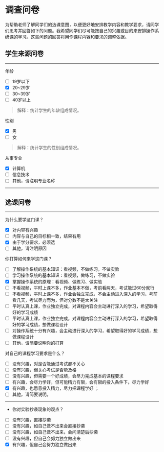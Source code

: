 # 调查问卷

为帮助老师了解同学们的选课意图，以便更好地安排教学内容和教学要求，请同学们思考并回答如下的问题。我希望同学们尽可能按自己的兴趣或目的来安排操作系统课的学习。这些问题的回答将用作课程内容和要求的调整依据。

## 学生来源问卷

---

年龄
- [ ] 19岁以下
- [x] 20~29岁
- [ ] 30~39岁
- [ ] 40岁以上

> 解释：统计学生的年龄组成情况。

性别
- [x] 男
- [ ] 女

> 解释：统计学生的性别组成情况。


从事专业
- [x] 计算机
- [ ] 信息技术
- [ ] 其他，请注明专业名称

> 

---

## 选课问卷

---

为什么要学这门课？
- [x] 对内容有兴趣
- [ ] 内容与自己的目标相一致，结果有用
- [x] 由于学分要求，必须选
- [ ] 其他，请注明原因

> 

你打算如何来学这门课？
- [ ] 了解操作系统的基本知识：看视频，不做练习，不做实验
- [ ] 学习操作系统的基本知识：看视频，做练习，不做实验
- [x] 掌握操作系统的原理：看视频、做练习、做实验
- [ ] 不看视频，平时上课不多，作业基本不做，考前看两天，考试能过60分就行
- [ ] 不看视频，平时上课不多，作业会独立完成，不会主动进入深入的学习，考前看几天，考试尽力而为，但对分数不是太关注
- [ ] 平时认真上课，作业独立完成，对课程内容会主动进行深入的学习，希望取得好的学习成绩
- [ ] 平时认真上课，作业独立完成，对课程内容会主动进行深入的学习，希望取得好的学习成绩，想做课程设计
- [ ] 对操作系统十分有兴趣，会主动进行深入的学习，希望取得好的学习成绩，想做课程设计
- [ ] 其他，请简要说明你的打算

> 

对自己的课程学习要求是什么？
- [ ] 没有兴趣，对是否能通过考试都不关心
- [ ] 没有兴趣，但关心考试是否能及格
- [ ] 没有兴趣，但需要一个好成绩，会尽力完成基本的课程要求
- [ ] 有兴趣，会尽力学好，但可能精力有限，会有限的投入条件下，尽力学好
- [x] 有兴趣，也愿意投入精力，尽力把课程学好 ；
- [ ] 其他，请简要说明。

> 

---

- 你对实验抄袭现象的观点？
- [ ] 没有兴趣，直接抄袭
- [ ] 没有兴趣，如自己做不出来会直接抄袭
- [ ] 没有兴趣，如自己做不出来，会问清楚后抄袭
- [ ] 没有兴趣，但自己会努力独立做出来
- [x] 有兴趣，但自己会努力独立做出来

> 

